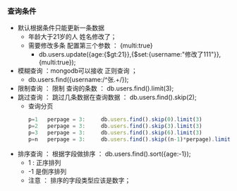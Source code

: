 ### 查询条件 
- 默认根据条件只能更新一条数据 
    - 年龄大于21岁的人 姓名修改了；
    - 需要修改多条 配置第三个参数 ： {multi:true}
        - db.users.update({age:{$gt:21}},{$set:{username:"修改了111"}},{multi:true});
- 模糊查询 ：mongodb可以接收 正则查询 ；
    - db.users.find({username:/^张.+/});
- 限制查询 ： 限制 查询的条数  ： db.users.find().limit(3);
- 跳过查询 ： 跳过几条数据在查询数据 ： db.users.find().skip(2);
    - 查询分页 
        ```js
        p=1   perpage = 3:     db.users.find().skip(0).limit(3)
        p=2   perpage = 3:     db.users.find().skip(3).limit(3)
        p=3   perpage = 3:     db.users.find().skip(6).limit(3)
        p=n   perpage = 3:     db.users.find().skip((n-1)*perpage).limit(perpage)

        ```
- 排序查询 ： 根据字段做排序  ： db.users.find().sort({age:-1});
    - 1 : 正序排列
    - -1 是倒序排列
    - 注意 ： 排序的字段类型应该是数字；
